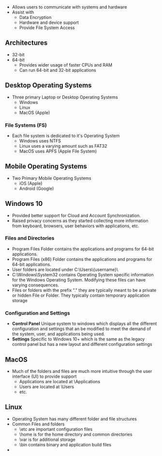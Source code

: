 - Allows users to communicate with systems and hardware
- Assist with 
	- Data Encryption
	- Hardware and device support
	- Provide File System Access

## Architectures

- 32-bit
- 64-bit
	- Provides wider usage of faster CPUs and RAM
	- Can run 64-bit and 32-bit applications

## Desktop Operating Systems

- Three primary Laptop or Desktop Operating Systems
	- Windows
	- Linux
	- MacOS (Apple)
### File Systems (FS)

- Each file system is dedicated to it's Operating System
	- Windows uses NTFS
	- Linux uses a varying amount such as FAT32
	- MacOS uses APFS (Apple File System)

## Mobile Operating Systems

- Two Primary Mobile Operating Systems
	- iOS (Apple)
	- Android (Google)

## Windows 10

- Provided better support for Cloud and Account Synchronization. 
- Raised privacy concerns as they started collecting more information from keyboard, browsers, user behaviors with applications, etc.

### Files and Directories

- Program Files Folder contains the applications and programs for 64-bit applications.
- Program Files (x86) Folder contains the applications and programs for 64-bit applications.
- User folders are located under C:\\Users\\{username}\\
- C:\\Windows\\System32 contains Operating System specific information for the Windows Operating System. Modifying these files can have varying consequences.
- Files or folders with the prefix "." they are typically meant to be a private or hidden File or Folder. They typically contain temporary application storage

### Configuration and Settings

- **Control Panel** Unique system to windows which displays all the different configuration and settings that an be modified to meet the demand of the system, user, and applications being used.
- **Settings** Specific to Windows 10+ which is the same as the legacy control panel but has a new layout and different configuration settings

## MacOS

- Much of the folders and files are much more intuitive through the user interface (UI) to provide support
	- Applications are located at \\Applications
	- Users are located at \\Users
	- etc.

## Linux

- Operating System has many different folder and file structures
- Common Files and folders
	- \\etc are important configuration files
	- \\home is for the home directory and common directories
	- \\var is for additional storage
	- \\bin contains binary and application build files
- 